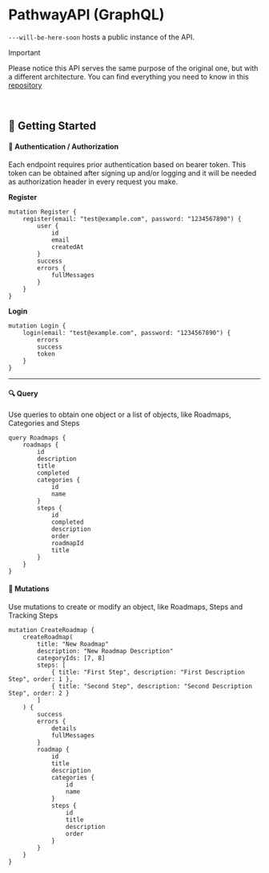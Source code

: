 # PathwayAPI (GraphQL)

`---will-be-here-soon` hosts a public instance of the API. 

> [!Important]
> Please notice this API serves the same purpose of the original one, but with a different architecture. You can find everything you need to know in this [repository](https://github.com/ricardoliveira5ro/PathwayAPI/blob/master/README.md)
<br/>

## 🚀 Getting Started

#### 🔐 Authentication / Authorization

Each endpoint requires prior authentication based on bearer token. This token can be obtained after signing up and/or logging and it will be needed as authorization header in every request you make.

**Register**
```
mutation Register {
    register(email: "test@example.com", password: "1234567890") {
        user {
            id
            email
            createdAt
        }
        success
        errors {
            fullMessages
        }
    }
}
```

**Login**
```
mutation Login {
    login(email: "test@example.com", password: "1234567890") {
        errors
        success
        token
    }
}
```

---

#### 🔍 Query
Use queries to obtain one object or a list of objects, like Roadmaps, Categories and Steps

```
query Roadmaps {
    roadmaps {
        id
        description
        title
        completed
        categories {
            id
            name
        }
        steps {
            id
            completed
            description
            order
            roadmapId
            title
        }
    }
}
```

#### 🧬 Mutations
Use mutations to create or modify an object, like Roadmaps, Steps and Tracking Steps

```
mutation CreateRoadmap {
    createRoadmap(
        title: "New Roadmap"
        description: "New Roadmap Description"
        categoryIds: [7, 8]
        steps: [
            { title: "First Step", description: "First Description Step", order: 1 },
            { title: "Second Step", description: "Second Description Step", order: 2 }
        ]
    ) {
        success
        errors {
            details
            fullMessages
        }
        roadmap {
            id
            title
            description
            categories {
                id
                name
            }
            steps {
                id
                title
                description
                order
            }
        }
    }
}
```